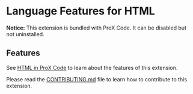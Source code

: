# Language Features for HTML

**Notice:** This extension is bundled with ProX Code. It can be disabled but not uninstalled.

## Features

See [HTML in ProX Code](https://code.visualstudio.com/docs/languages/html) to learn about the features of this extension.

Please read the [CONTRIBUTING.md](https://github.com/microsoft/ProX-Code/blob/master/extensions/html-language-features/CONTRIBUTING.md) file to learn how to contribute to this extension.
